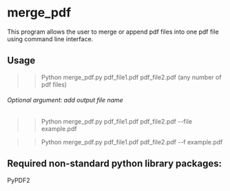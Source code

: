 # merge_pdf

This program allows the user to merge or append pdf files into one pdf file using
command line interface. 

## Usage

>> Python merge_pdf.py pdf_file1.pdf pdf_file2.pdf (any number of pdf files)

###### Optional argument: add output file name

>> Python merge_pdf.py pdf_file1.pdf pdf_file2.pdf --file example.pdf

>> Python merge_pdf.py pdf_file1.pdf pdf_file2.pdf --f example.pdf

## Required non-standard python library packages:

PyPDF2